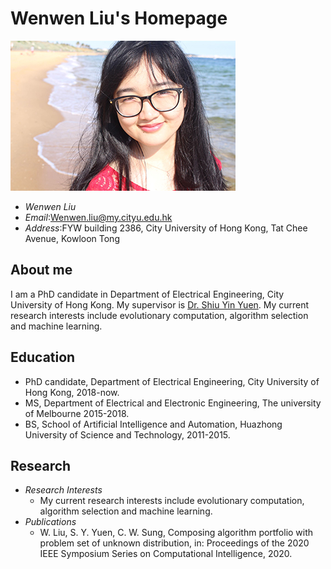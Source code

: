# Wenwen Liu's Homepage

![Image of WwL](https://github.com/WwL-good/wwl.github.com/blob/gh-pages/wwl.jpeg )
- *Wenwen Liu* 
- *Email*:Wenwen.liu@my.cityu.edu.hk
- *Address*:FYW building 2386, City University of Hong Kong, Tat Chee Avenue, Kowloon Tong

## About me

I am a PhD candidate in Department of Electrical Engineering, City University of Hong Kong. My supervisor is <a href="http://www.ee.cityu.edu.hk/~syyuen/">Dr. Shiu Yin Yuen</a>. My current research interests include evolutionary computation, algorithm selection and machine learning.

## Education
- PhD candidate, Department of Electrical Engineering, City University of Hong Kong, 2018-now.
- MS, Department of Electrical and Electronic Engineering, The university of Melbourne 2015-2018.
- BS, School of Artificial Intelligence and Automation, Huazhong University of Science and Technology, 2011-2015.

## Research
- *Research Interests*
  - My current research interests include evolutionary computation, algorithm selection and machine learning.
- *Publications*
  - W.  Liu,  S.  Y.  Yuen,  C.  W.  Sung,  Composing  algorithm  portfolio  with problem  set  of  unknown  distribution,  in:  Proceedings  of  the  2020  IEEE Symposium Series on Computational Intelligence, 2020.
